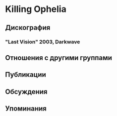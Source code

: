 # Killing Ophelia



## Дискография

### "Last Vision" 2003, Darkwave




## Отношения с другими группами


## Публикации


## Обсуждения


## Упоминания

